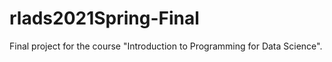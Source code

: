 # rlads2021Spring-Final
Final project for the course "Introduction to Programming for Data Science".
